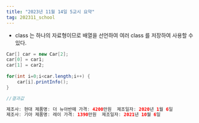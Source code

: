 ```yaml
---
title: "2023년 11월 14일 5교시 요약"
tag: 202311_school
---
```


- class 는 하나의 자료형이므로 배열을 선언하여 여러 class 를 저장하여 사용할 수 있다.

```java
Car[] car = new Car[2];
car[0] = car1;
car[1] = car2;
        
for(int i=0;i<car.length;i++) {
    car[i].printInfo();
}
```

```java
//결과값

제조사: 현대	제품명: 더 뉴아반떼	가격: 4200만원	제조일자: 2020년 1월 6일 
제조사: 기아	제품명: 레이	가격: 1390만원	제조일자: 2021년 10월 6일 
```


